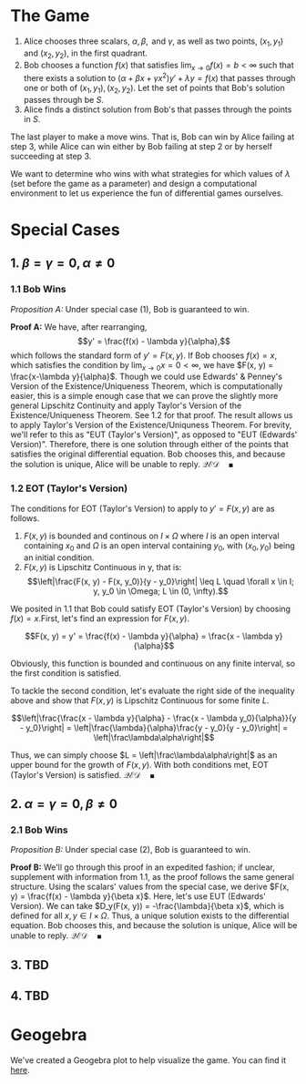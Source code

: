 # The Game

1. Alice chooses three scalars, $\alpha, \beta, \text{ and } \gamma$, as well as two points, $(x_1, y_1)$ and $(x_2, y_2)$, in the first quadrant.
2. Bob chooses a function $f(x)$ that satisfies $\lim_{x \rightarrow 0} f(x) = b < \infty$ such that there exists a solution to $(\alpha + \beta x + \gamma x^2)y' + \lambda y = f(x)$ that passes through one or both of ${(x_1, y_1), (x_2, y_2)}$. Let the set of points that Bob's solution passes through be $S$.
3. Alice finds a distinct solution from Bob's that passes through the points in $S$.

The last player to make a move wins. That is, Bob can win by Alice failing at step 3, while Alice can win either by Bob failing at step 2 or by herself succeeding at step 3.

We want to determine who wins with what strategies for which values of $\lambda$ (set before the game as a parameter) and design a computational environment to let us experience the fun of differential games ourselves.

# Special Cases
## 1. $\beta = \gamma = 0, \alpha \neq 0$
### 1.1 Bob Wins
*Proposition A:* Under special case (1), Bob is guaranteed to win.

**Proof A:**
We have, after rearranging, $$y' = \frac{f(x) - \lambda y}{\alpha},$$ which follows the standard form of $y' = F(x, y)$. If Bob chooses $f(x) = x$, which satisfies the condition by $\lim_{x\rightarrow 0} x = 0 < \infty$, we have $F(x, y) = \frac{x-\lambda y}{\alpha}$. Though we could use Edwards' & Penney's Version of the Existence/Uniqueness Theorem, which is computationally easier, this is a simple enough case that we can prove the slightly more general Lipschitz Continuity and apply Taylor's Version of the Existence/Uniqueness Theorem. See 1.2 for that proof. The result allows us to apply Taylor's Version of the Existence/Uniquness Theorem. For brevity, we'll refer to this as "EUT (Taylor's Version)", as opposed to "EUT (Edwards' Version)". Therefore, there is one solution through either of the points that satisfies the original differential equation. Bob chooses this, and because the solution is unique, Alice will be unable to reply. $\mathcal{QED}\quad\blacksquare$

### 1.2 EOT (Taylor's Version)
The conditions for EOT (Taylor's Version) to apply to $y' = F(x, y)$ are as follows.

1. $F(x, y)$ is bounded and continous on $I \times \Omega$ where $I$ is an open interval containing $x_0$ and $\Omega$ is an open interval containing $y_0$, with $(x_0, y_0)$ being an initial condition.
2. $F(x, y)$ is Lipschitz Continuous in y, that is: $$\left|\frac{F(x, y) - F(x, y_0)}{y - y_0}\right| \leq L \quad \forall x \in I; y, y_0 \in \Omega; L \in (0, \infty).$$

We posited in 1.1 that Bob could satisfy EOT (Taylor's Version) by choosing $f(x) = x$.First, let's find an expression for $F(x, y)$.

$$F(x, y) = y' = \frac{f(x) - \lambda y}{\alpha} = \frac{x - \lambda y}{\alpha}$$

Obviously, this function is bounded and continuous on any finite interval, so the first condition is satisfied.

To tackle the second condition, let's evaluate the right side of the inequality above and show that $F(x, y)$ is Lipschitz Continuous for some finite $L$.

$$\left|\frac{\frac{x - \lambda y}{\alpha} - \frac{x - \lambda y_0}{\alpha}}{y - y_0}\right| = \left|\frac{\lambda}{\alpha}\frac{y - y_0}{y - y_0}\right| = \left|\frac\lambda\alpha\right|$$

Thus, we can simply choose $L = \left|\frac\lambda\alpha\right|$ as an upper bound for the growth of $F(x, y)$. With both conditions met, EOT (Taylor's Version) is satisfied. $\mathcal{QED} \quad \blacksquare$

## 2. $\alpha = \gamma = 0, \beta \neq 0$
### 2.1 Bob Wins
*Proposition B:* Under special case (2), Bob is guaranteed to win.

**Proof B:** We'll go through this proof in an expedited fashion; if unclear, supplement with information from 1.1, as the proof follows the same general structure. Using the scalars' values from the special case, we derive $F(x, y) = \frac{f(x) - \lambda y}{\beta x}$. Here, let's use EUT (Edwards' Version). We can take $D_y(F(x, y)) = -\frac{\lambda}{\beta x}$, which is defined for all $x, y \in I \times \Omega$. Thus, a unique solution exists to the differential equation. Bob chooses this, and because the solution is unique, Alice will be unable to reply. $\mathcal{QED} \quad \blacksquare$

## 3. TBD

## 4. TBD

# Geogebra
We've created a Geogebra plot to help visualize the game. You can find it [here](https://www.geogebra.org/calculator/yvj7xen2).